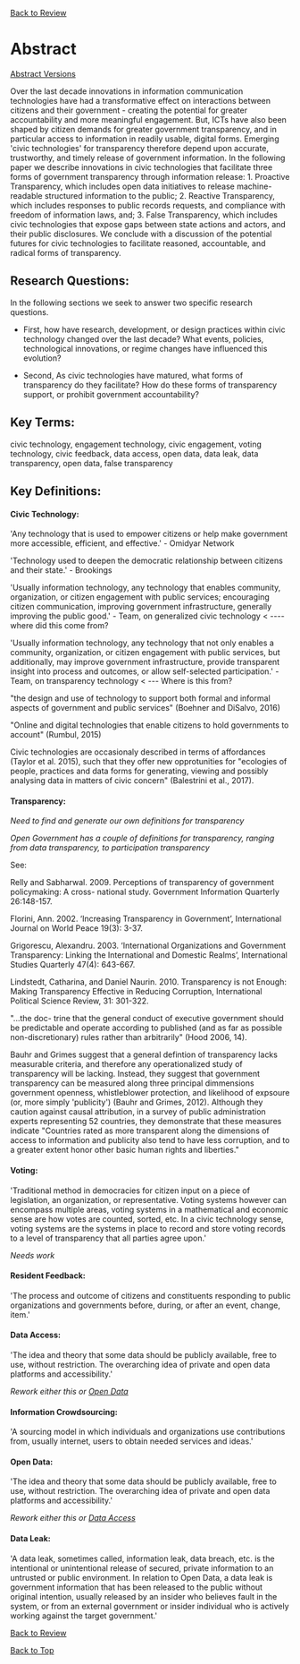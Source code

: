 [Back to Review](../SR-WorkingReview-25072017-jmb.md)

# Abstract

[Abstract Versions](abstract-versioning.md)

Over the last decade innovations in information communication technologies have had a transformative effect on interactions between citizens and their government - creating the potential for greater accountability and more meaningful engagement. But, ICTs have also been shaped by citizen demands for greater government transparency, and in particular access to information in readily usable, digital forms. Emerging 'civic technologies' for transparency therefore depend upon accurate, trustworthy, and timely release of government information. In the following paper we describe innovations in civic technologies that facilitate three forms of government transparency through information release: 1. Proactive Transparency, which includes open data initiatives to release machine-readable structured information to the public; 2. Reactive Transparency, which includes responses to public records requests, and compliance with freedom of information laws, and; 3. False Transparency, which includes civic technologies that expose gaps between state actions and actors, and their public disclosures. We conclude with a discussion of the potential futures for civic technologies to facilitate reasoned, accountable, and radical forms of transparency.  


## Research Questions:

In the following sections we seek to answer two specific research questions.

* First, how have research, development, or design practices within civic technology changed over the last decade? What events, policies, technological innovations, or regime changes have influenced this evolution?

* Second, As civic technologies have matured, what forms of transparency do they facilitate? How do these forms of transparency support, or prohibit government accountability?

## Key Terms:
civic technology, engagement technology, civic engagement, voting technology, civic feedback, data access, open data, data leak, data transparency, open data, false transparency

## Key Definitions:
#### Civic Technology:
'Any technology that is used to empower citizens or help make government more accessible, efficient, and effective.' - Omidyar Network

'Technology used to deepen the democratic relationship between citizens and their state.' - Brookings

'Usually information technology, any technology that enables community, organization, or citizen engagement with public services; encouraging citizen communication, improving government infrastructure, generally improving the public good.' - Team, on generalized civic technology < ---- where did this come from?

'Usually information technology, any technology that not only enables a community, organization, or citizen engagement with public services, but additionally, may improve government infrastructure, provide transparent insight into process and outcomes, or allow self-selected participation.' - Team, on transparency technology < --- Where is this from?

"the design and use of technology to support both formal and informal aspects of government and public services" (Boehner and DiSalvo, 2016)

"Online and digital technologies that enable citizens to hold governments to account" (Rumbul, 2015)

Civic technologies are occasionaly described in terms of affordances (Taylor et al. 2015), such that they offer new opprotunities for "ecologies of people, practices and data forms for generating, viewing and possibly analysing data in matters of civic concern" (Balestrini et al., 2017).


#### Transparency:
*Need to find and generate our own definitions for transparency*

*Open Government has a couple of definitions for transparency, ranging from data transparency, to participation transparency*


See:

Relly and Sabharwal. 2009. Perceptions of transparency of government policymaking: A cross- national study. Government Information Quarterly 26:148-157.

Florini, Ann. 2002. ‘Increasing Transparency in Government’, International Journal on World Peace 19(3): 3-37.

Grigorescu, Alexandru. 2003. ‘International Organizations and Government Transparency: Linking the International and Domestic Realms’, International Studies Quarterly 47(4): 643-667.

Lindstedt, Catharina, and Daniel Naurin. 2010. Transparency is not Enough: Making Transparency Effective in Reducing Corruption, International Political Science Review, 31: 301-322.

"...the doc- trine that the general conduct of executive government should be predictable and operate according to published (and as far as possible non-discretionary) rules rather than arbitrarily" (Hood 2006, 14).

Bauhr and Grimes suggest that a general defintion of transparency lacks measurable criteria, and therefore any operationalized study of transparency will be lacking. Instead, they suggest that government transparency can be measured along three principal dimmensions government openness, whistleblower protection, and likelihood of expsoure (or, more simply 'publicity') (Bauhr and Grimes, 2012). Although they caution against causal attribution, in a survey of public administration experts representing 52 countries, they demonstrate that these measures indicate "Countries rated as more transparent along the dimensions of access to information and publicity also tend to have less corruption, and to a greater extent honor other basic human rights and liberties."



#### Voting:
'Traditional method in democracies for citizen input on a piece of legislation, an organization, or representative. Voting systems however can encompass multiple areas, voting systems in a mathematical and economic sense are how votes are counted, sorted, etc. In a civic technology sense, voting systems are the systems in place to record and store voting records to a level of transparency that all parties agree upon.'

*Needs work*

#### Resident Feedback:
'The process and outcome of citizens and constituents responding to public organizations and governments before, during, or after an event, change, item.'

#### Data Access:
'The idea and theory that some data should be publicly available, free to use, without restriction. The overarching idea of private and open data platforms and accessibility.'

*Rework either this or [Open Data](#open-data)*

#### Information Crowdsourcing:
'A sourcing model in which individuals and organizations use contributions from, usually internet, users to obtain needed services and ideas.'

#### Open Data:
'The idea and theory that some data should be publicly available, free to use, without restriction. The overarching idea of private and open data platforms and accessibility.'

*Rework either this or [Data Access](#data-access)*

#### Data Leak:
'A data leak, sometimes called, information leak, data breach, etc. is the intentional or unintentional release of secured, private information to an untrusted or public environment. In relation to Open Data, a data leak is government information that has been released to the public without original intention, usually released by an insider who believes fault in the system, or from an external government or insider individual who is actively working against the target government.'

[Back to Review](../SR-WorkingReview-25072017-jmb.md)

[Back to Top](#abstract)
